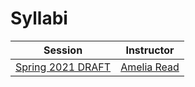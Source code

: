 # Syllabi


| Session                                                      | Instructor                                                    |
|--------------------------------------------------------------|---------------------------------------------------------------|
| [Spring 2021 DRAFT](https://mines-csci341.github.io/csci341-spr21-syllabus) | [Amelia Read](https://cs.mines.edu/faculty-and-staff/)   |
